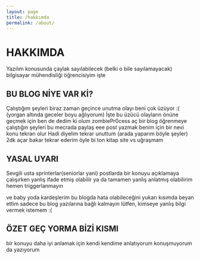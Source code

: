 ```yaml
---
layout: page
title: /hakkımda
permalink: /about/
---
```


# HAKKIMDA

Yazılım konusunda çaylak sayılabilecek (belki o bile sayılamayacak) bilgisayar mühendisliği öğrencisiyim işte

## BU BLOG NİYE VAR Kİ?

Çalıştığım şeyleri biraz zaman geçince unutma olayı beni çok üzüyor :( (yorgan altında geceler boyu ağlıyorum)
İşte bu üzücü olayların önüne geçmek için ben de dedim ki olum zombiePr0cess aç bir blog öğrenmeye çalıştığın şeyleri bu mecrada paylaş 
eee post yazmak benim için bir nevi konu tekrarı olur
Hadi diyelim tekrar unuttum (arada yaparım böyle şeyler) 2dk açar bakar tekrar ederim öyle bi ton kitap site vs uğraşmam 

## YASAL UYARI

Sevgili usta sprinterlar(seniorlar yani) postlarda bir konuyu 
açıklamaya çalışırken yanlış ifade etmiş olabilir ya da tamamen yanlış anlatmış olabilirim hemen triggerlanmayın 

ve baby yoda kardeşlerim bu blogda hata olabileceğini yukarı kısımda beyan ettim
sadece bu blog yazılarına bağlı kalmayın lütfen, kimseye yanlış bilgi vermek istemem :(

## ÖZET GEÇ YORMA BİZİ KISMI

bir konuyu daha iyi anlamak için kendi kendime anlatıyorum konuşmuyorum da yazıyorum

